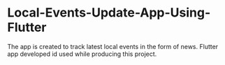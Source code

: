 # Local-Events-Update-App-Using-Flutter
The app is created to track latest local events in the form of news. Flutter app developed id used while producing this project.
